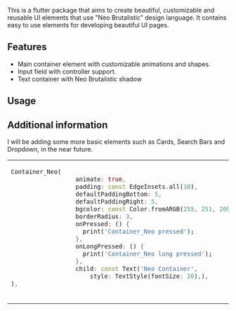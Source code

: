 

This is a flutter package that aims to create beautiful, customizable and reusable UI elements that use "Neo Brutalistic" design language. It contains easy to use elements for developing beautiful UI pages.

## Features

- Main container element with customizable animations and shapes.
- Input field with controller support.
- Text container with Neo Brutalistic shadow

## Usage

<table>

<tr>

<td>

```dart
Container_Neo(
                  animate: true,
                  padding: const EdgeInsets.all(10),
                  defaultPaddingBottom: 5,
                  defaultPaddingRight: 5,
                  bgcolor: const Color.fromARGB(255, 251, 209, 70),
                  borderRadius: 3,
                  onPressed: () {
                    print('Container_Neo pressed');
                  },
                  onLongPressed: () {
                    print('Container_Neo long pressed');
                  },
                  child: const Text('Neo Container',
                      style: TextStyle(fontSize: 20),),
),



```
</td>


## Additional information

I will be adding some more basic elements such as Cards, Search Bars and Dropdown, in the near future.
